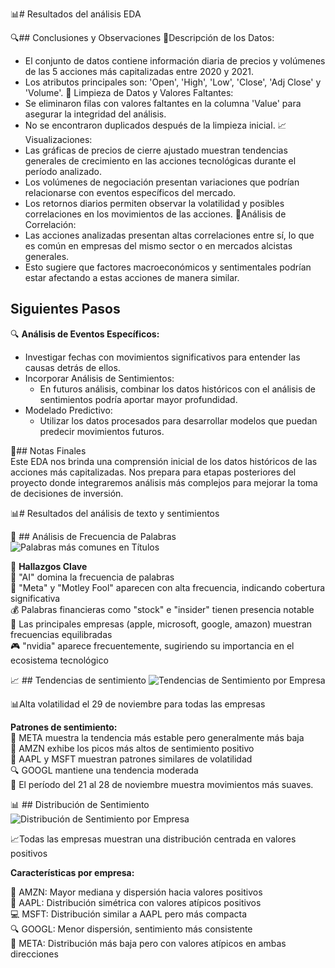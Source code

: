 📊# Resultados del análisis EDA

🔍## Conclusiones y Observaciones
📝Descripción de los Datos:
  * El conjunto de datos contiene información diaria de precios y volúmenes de las 5 acciones más capitalizadas entre 2020 y 2021.
  * Los atributos principales son: 'Open', 'High', 'Low', 'Close', 'Adj Close' y 'Volume'.
🧹 Limpieza de Datos y Valores Faltantes:
  * Se eliminaron filas con valores faltantes en la columna 'Value' para asegurar la integridad del análisis.
  * No se encontraron duplicados después de la limpieza inicial.
 📈Visualizaciones:
  * Las gráficas de precios de cierre ajustado muestran tendencias generales de crecimiento en las acciones tecnológicas durante el período analizado.
  * Los volúmenes de negociación presentan variaciones que podrían relacionarse con eventos específicos del mercado.
  * Los retornos diarios permiten observar la volatilidad y posibles correlaciones en los movimientos de las acciones.
 🔗Análisis de Correlación:
  * Las acciones analizadas presentan altas correlaciones entre sí, lo que es común en empresas del mismo sector o en mercados alcistas generales.
  * Esto sugiere que factores macroeconómicos y sentimentales podrían estar afectando a estas acciones de manera similar.

## Siguientes Pasos
🔍 **Análisis de Eventos Específicos:**
  * Investigar fechas con movimientos significativos para entender las causas detrás de ellos.
* Incorporar Análisis de Sentimientos:
  * En futuros análisis, combinar los datos históricos con el análisis de sentimientos podría aportar mayor profundidad.
* Modelado Predictivo:
  * Utilizar los datos procesados para desarrollar modelos que puedan predecir movimientos futuros.

📝## Notas Finales  
Este EDA nos brinda una comprensión inicial de los datos históricos de las acciones más capitalizadas. Nos prepara para etapas posteriores del proyecto donde integraremos análisis más complejos para mejorar la toma de decisiones de inversión.


📊# Resultados del análisis de texto y sentimientos  

📝 ## Análisis de Frecuencia de Palabras
![Palabras más comunes en Títulos](https://github.com/user-attachments/assets/6ca0f704-31bb-47bf-9310-ae8427b2d69f)

🔑 **Hallazgos Clave**  
🤖 "AI" domina la frecuencia de palabras  
📱 "Meta" y "Motley Fool" aparecen con alta frecuencia, indicando cobertura significativa  
💰 Palabras financieras como "stock" e "insider" tienen presencia notable  
🏢 Las principales empresas (apple, microsoft, google, amazon) muestran frecuencias equilibradas  
🎮 "nvidia" aparece frecuentemente, sugiriendo su importancia en el ecosistema tecnológico  


📈 ## Tendencias de sentimiento
![Tendencias de Sentimiento por Empresa](https://github.com/user-attachments/assets/413b24ad-70f5-4850-a848-f52fa01b8c8c)

📊Alta volatilidad el 29 de noviembre para todas las empresas  

**Patrones de sentimiento:**  
📱 META muestra la tendencia más estable pero generalmente más baja  
🛒 AMZN exhibe los picos más altos de sentimiento positivo  
🍎 AAPL y MSFT muestran patrones similares de volatilidad  
🔍 GOOGL mantiene una tendencia moderada  
📅 El período del 21 al 28 de noviembre muestra movimientos más suaves.  


📊 ## Distribución de Sentimiento
![Distribución de Sentimiento por Empresa](https://github.com/user-attachments/assets/70857b9f-51a8-415d-b619-bedb26a51d65)


📈Todas las empresas muestran una distribución centrada en valores positivos  

**Características por empresa:**  

🛒 AMZN: Mayor mediana y dispersión hacia valores positivos  
🍎 AAPL: Distribución simétrica con valores atípicos positivos  
💻 MSFT: Distribución similar a AAPL pero más compacta  
🔍 GOOGL: Menor dispersión, sentimiento más consistente  
📱 META: Distribución más baja pero con valores atípicos en ambas direcciones  







